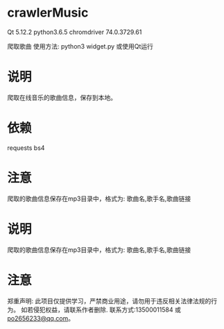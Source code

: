 # crawlerMusic

Qt 5.12.2
python3.6.5
chromdriver 74.0.3729.61


爬取歌曲
使用方法:
python3 widget.py
或使用Qt运行

# 说明
爬取在线音乐的歌曲信息，保存到本地。
# 依赖
requests
bs4
# 注意
爬取的歌曲信息保存在mp3目录中，格式为:
歌曲名,歌手名,歌曲链接
# 说明
爬取的歌曲信息保存在mp3目录中，格式为:
歌曲名,歌手名,歌曲链接
# 注意

郑重声明:
此项目仅提供学习，严禁商业用途，请勿用于违反相关法律法规的行为。
如若侵犯权益，请联系作者删除. 联系方式:13500011584 或 po2656233@qq.com。
